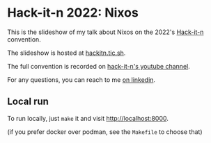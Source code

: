 # Hack-it-n 2022: Nixos

This is the slideshow of my talk about Nixos on the 2022's [Hack-it-n](https://hack-it-n.com/) convention.

The slideshow is hosted at [hackitn.tic.sh](https://hackitn.tic.sh).

The full convention is recorded on [hack-it-n's youtube channel](https://youtu.be/GpJdcgxwxVE?t=23800).

For any questions, you can reach to me [on linkedin](https://www.linkedin.com/in/tristan-pinaudeau/).

## Local run

To run locally, just `make` it and visit [http://localhost:8000](http://localhost:8000).

(if you prefer docker over podman, see the `Makefile` to choose that)
